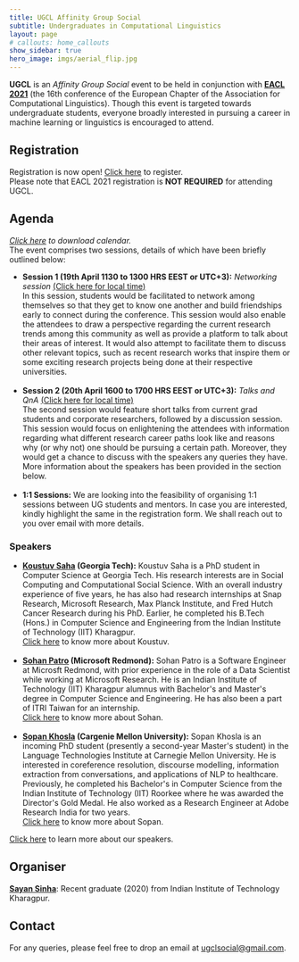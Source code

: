 ```yaml
---
title: UGCL Affinity Group Social
subtitle: Undergraduates in Computational Linguistics
layout: page
# callouts: home_callouts
show_sidebar: true
hero_image: imgs/aerial_flip.jpg
---
```


**UGCL** is an _Affinity Group Social_ event to be held in conjunction with <a href="https://2021.eacl.org/program/diversity/" target="_blank"><b>EACL 2021</b></a> (the 16th conference of the European Chapter of the Association for Computational Linguistics). Though this event is targeted towards undergraduate students, everyone broadly interested in pursuing a career in machine learning or linguistics is encouraged to attend.

## Registration
Registration is now open! <a href="https://docs.google.com/forms/d/e/1FAIpQLSeZ3jIU4g0hwQ1WR8AQT92_y6S5szqXl-RvcItzYtaDW6-ERA/viewform" target="_blank">Click here</a> to register.  
Please note that EACL 2021 registration is **NOT REQUIRED** for attending UGCL.

## Agenda
<i><a href="http://americast.github.io/ugcl.ics" target="_blank" download>Click here</a> to download calendar.</i>  
The event comprises two sessions, details of which have been briefly outlined below:

* **Session 1 (19th April 1130 to 1300 HRS EEST or UTC+3):** _Networking session_ <a href="https://www.timeanddate.com/worldclock/fixedtime.html?msg=UGCL+Session+1&iso=20210419T1130&p1=367&ah=1&am=30" target="_blank">(Click here for local time)</a>  
In this session, students would be facilitated to network among themselves so that they get to know one another and build friendships early to connect during the conference. This session would also enable the attendees to draw a perspective regarding the current research trends among this community as well as provide a platform to talk about their areas of interest. It would also attempt to facilitate them to discuss other relevant topics, such as recent research works that inspire them or some exciting research projects being done at their respective universities.  
&nbsp;  
* **Session 2 (20th April 1600 to 1700 HRS EEST or UTC+3):** _Talks and QnA_ <a href="https://www.timeanddate.com/worldclock/fixedtime.html?msg=UGCL+Session+2&iso=20210420T16&p1=367&ah=1" target="_blank">(Click here for local time)</a>  
The second session would feature short talks from current grad students and corporate researchers, followed by a discussion session. This session would focus on enlightening the attendees with information regarding what different research career paths look like and reasons why (or why not) one should be pursuing a certain path. Moreover, they would get a chance to discuss with the speakers any queries they have. More information about the speakers has been provided in the section below.  
&nbsp;  
* **1:1 Sessions:** We are looking into the feasibility of organising 1:1 sessions between UG students and mentors. In case you are interested, kindly highlight the same in the registration form. We shall reach out to you over email with more details.

### Speakers
* **[Koustuv Saha](/speakers/koustuv) (Georgia Tech):** Koustuv Saha is a PhD student in Computer Science at Georgia Tech. His research interests are in Social Computing and Computational Social Science. With an overall industry experience of five years, he has also had research internships at Snap Research, Microsoft Research, Max Planck Institute, and Fred Hutch Cancer Research during his PhD. Earlier, he completed his B.Tech (Hons.) in Computer Science and Engineering from the Indian Institute of Technology (IIT) Kharagpur.  
[Click here](/speakers/koustuv) to know more about Koustuv.  
&nbsp;  
* **[Sohan Patro](/speakers/sohan) (Microsoft Redmond):** Sohan Patro is a Software Engineer at Microsft Redmond, with prior experience in the role of a Data Scientist while working at Microsoft Research. He is an Indian Institute of Technology (IIT) Kharagpur alumnus with Bachelor's and Master's degree in Computer Science and Engineering. He has also been a part of ITRI Taiwan for an internship.  
[Click here](/speakers/sohan) to know more about Sohan.  
&nbsp;  
* **[Sopan Khosla](/speakers/sopan) (Cargenie Mellon University):** Sopan Khosla is an incoming PhD student (presently a second-year Master's student) in the Language Technologies Institute at Carnegie Mellon University. He is interested in coreference resolution, discourse modelling, information extraction from conversations, and applications of NLP to healthcare. Previously, he completed his Bachelor's in Computer Science from the Indian Institute of Technology (IIT) Roorkee where he was awarded the Director's Gold Medal. He also worked as a Research Engineer at Adobe Research India for two years.  
[Click here](/speakers/sopan) to know more about Sopan.  

[Click here](/speakers/koustuv) to learn more about our speakers.

## Organiser
[**Sayan Sinha**](/about/#organiser): Recent graduate (2020) from Indian Institute of Technology Kharagpur.

## Contact
For any queries, please feel free to drop an email at [ugclsocial@gmail.com](mailto:ugclsocial@gmail.com).

